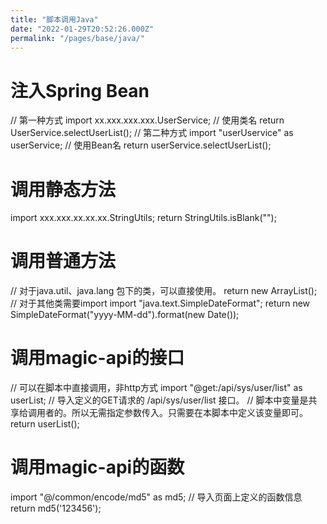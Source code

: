 ```yaml
---
title: "脚本调用Java"
date: "2022-01-29T20:52:26.000Z"
permalink: "/pages/base/java/"
---
```

# 注入Spring Bean

// 第一种方式
import xx.xxx.xxx.xxx.UserService;    // 使用类名
return UserService.selectUserList();
// 第二种方式
import "userUservice" as userService;   // 使用Bean名
return userService.selectUserList();



# 调用静态方法

import xxx.xxx.xx.xx.xx.StringUtils;
return StringUtils.isBlank("");



# 调用普通方法

// 对于java.util、java.lang 包下的类，可以直接使用。
return new ArrayList();
// 对于其他类需要import
import "java.text.SimpleDateFormat";
return new SimpleDateFormat("yyyy-MM-dd").format(new Date());



# 调用magic-api的接口

// 可以在脚本中直接调用，非http方式
import "@get:/api/sys/user/list" as userList;   // 导入定义的GET请求的 /api/sys/user/list 接口。
// 脚本中变量是共享给调用者的。所以无需指定参数传入。只需要在本脚本中定义该变量即可。
return userList();



# 调用magic-api的函数

import "@/common/encode/md5" as md5;   // 导入页面上定义的函数信息
return md5('123456');

